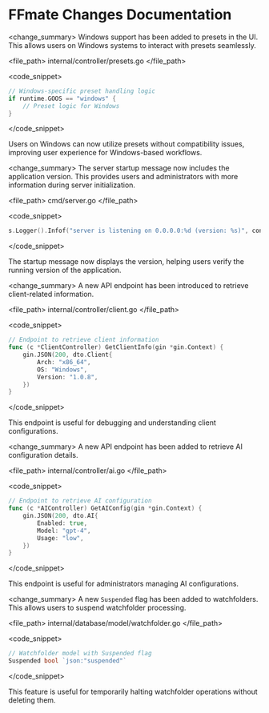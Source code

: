 # FFmate Changes Documentation

<change_summary>
<description>
Windows support has been added to presets in the UI. This allows users on Windows systems to interact with presets seamlessly.
</description>

<file_path>
internal/controller/presets.go
</file_path>

<code_snippet>
```go
// Windows-specific preset handling logic
if runtime.GOOS == "windows" {
    // Preset logic for Windows
}
```
</code_snippet>

<impact>
Users on Windows can now utilize presets without compatibility issues, improving user experience for Windows-based workflows.
</impact>
</change_summary>

<change_summary>
<description>
The server startup message now includes the application version. This provides users and administrators with more information during server initialization.
</description>

<file_path>
cmd/server.go
</file_path>

<code_snippet>
```go
s.Logger().Infof("server is listening on 0.0.0.0:%d (version: %s)", config.Config().Port, config.Config().AppVersion)
```
</code_snippet>

<impact>
The startup message now displays the version, helping users verify the running version of the application.
</impact>
</change_summary>

<change_summary>
<description>
A new API endpoint has been introduced to retrieve client-related information.
</description>

<file_path>
internal/controller/client.go
</file_path>

<code_snippet>
```go
// Endpoint to retrieve client information
func (c *ClientController) GetClientInfo(gin *gin.Context) {
    gin.JSON(200, dto.Client{
        Arch: "x86_64",
        OS: "Windows",
        Version: "1.0.8",
    })
}
```
</code_snippet>

<impact>
This endpoint is useful for debugging and understanding client configurations.
</impact>
</change_summary>

<change_summary>
<description>
A new API endpoint has been added to retrieve AI configuration details.
</description>

<file_path>
internal/controller/ai.go
</file_path>

<code_snippet>
```go
// Endpoint to retrieve AI configuration
func (c *AIController) GetAIConfig(gin *gin.Context) {
    gin.JSON(200, dto.AI{
        Enabled: true,
        Model: "gpt-4",
        Usage: "low",
    })
}
```
</code_snippet>

<impact>
This endpoint is useful for administrators managing AI configurations.
</impact>
</change_summary>

<change_summary>
<description>
A new `Suspended` flag has been added to watchfolders. This allows users to suspend watchfolder processing.
</description>

<file_path>
internal/database/model/watchfolder.go
</file_path>

<code_snippet>
```go
// Watchfolder model with Suspended flag
Suspended bool `json:"suspended"`
```
</code_snippet>

<impact>
This feature is useful for temporarily halting watchfolder operations without deleting them.
</impact>
</change_summary>